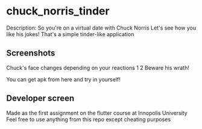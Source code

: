 # chuck_norris_tinder

Description:
So you're on a virtual date with Chuck Norris
Let's see how you like his jokes!
That's a simple tinder-like application

## Screenshots
Chuck's face changes depending on your reactions
1
2
Beware his wrath!

You can get apk from here and try in yourself!

## Developer screen
Made as the first assignment on the flutter course at Innopolis University
Feel free to use anything from this repo except cheating purposes
